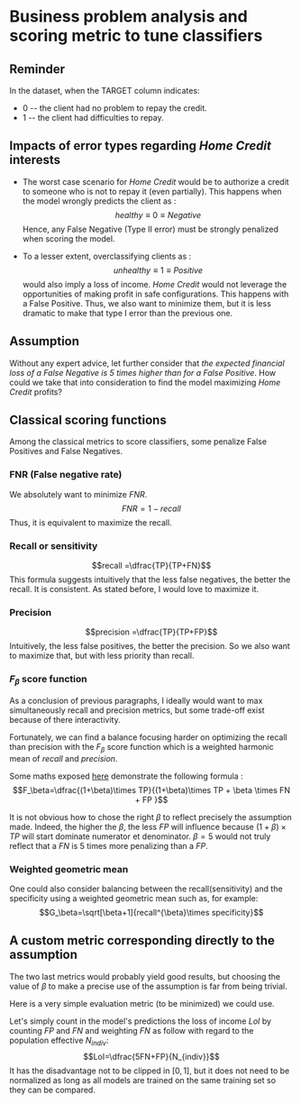 # Business problem analysis and scoring metric to tune classifiers

## Reminder
In the dataset, when the TARGET column indicates:
- 0 -- the client had no problem to repay the credit.
- 1 -- the client had difficulties to repay.

## Impacts of error types regarding *Home Credit* interests

- The worst case scenario for *Home Credit* would be to authorize a credit to someone who is not to repay it (even partially). This happens when the model wrongly predicts the client as : $$healthy\equiv 0 \equiv Negative$$ Hence, any False Negative (Type II error) must be strongly penalized when scoring the model.

- To a lesser extent, overclassifying clients as :$$unhealthy\equiv 1\equiv Positive$$ would also imply a loss of income. *Home Credit* would not leverage the opportunities of making profit in safe configurations. This happens with a False Positive. Thus, we also want to minimize them, but it is less dramatic to make that type I error than the previous one.

## Assumption 
Without any expert advice, let further consider that *the expected financial loss of a False Negative is 5 times higher than for a False Positive*. How could we take that into consideration to find the model maximizing *Home Credit* profits?

## Classical scoring functions 
Among the classical metrics to score classifiers, some penalize False Positives and False Negatives.

### FNR (False negative rate)

We absolutely want to minimize $FNR$.
$$FNR= 1-recall$$
Thus, it is equivalent to maximize the recall.
### Recall or sensitivity
$$recall =\dfrac{TP}{TP+FN}$$
This formula suggests intuitively that the less false negatives, the better the recall. It is consistent. As stated before, I would love to maximize it.

### Precision 

$$precision =\dfrac{TP}{TP+FP}$$
Intuitively, the less false positives, the better the precision. So we also want to maximize that, but with less priority than recall.

  
### $F_\beta$ score function

As a conclusion of previous paragraphs, I ideally would want to max simultaneously recall and precision metrics, but some trade-off exist because of there interactivity.

Fortunately, we can find a balance focusing harder on optimizing the recall than precision with the $F_\beta$ score function which is a weighted harmonic mean of $recall$ and $precision$.

Some maths exposed [here](https://stats.stackexchange.com/questions/503511/precision-and-recall-for-highly-imbalanced-data) demonstrate the following formula :
$$F_\beta=\dfrac{(1+\beta)\times TP}{(1+\beta)\times TP + \beta \times FN + FP }$$

It is not obvious how to chose the right $\beta$ to reflect precisely the assumption made. Indeed, the higher the $\beta$, the less $FP$ will influence because $(1+\beta)\times TP$ will start dominate numerator et denominator. $\beta=5$ would not truly reflect that a $FN$ is 5 times more penalizing than a $FP$.

### Weighted geometric mean
One could also consider balancing between the recall(sensitivity) and the specificity using a weighted geometric mean such as, for example:
$$G_\beta=\sqrt[\beta+1]{recall^{\beta}\times specificity}$$

## A custom metric corresponding directly to the assumption
The two last metrics would probably yield good results, but choosing the value of $\beta$ to make a precise use of the assumption is far from being trivial.

Here is a very simple evaluation metric (to be minimized) we could use.

Let's simply count in the model's predictions the loss of income $LoI$ by counting $FP$ and $FN$ and weighting $FN$ as follow with regard to the population effective $N_{indiv}$: $$LoI=\dfrac{5FN+FP}{N_{indiv}}$$ It has the disadvantage not to be clipped in $[0,1]$, but it does not need to be normalized as long as all models are trained on the same training set so they can be compared.  





   